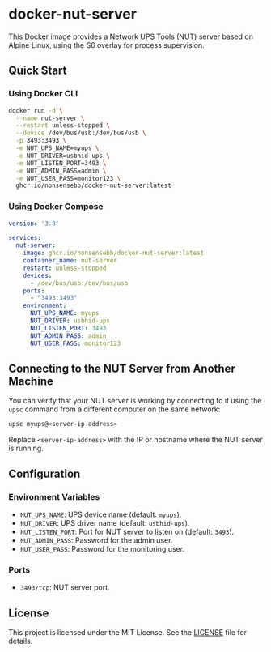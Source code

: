 # docker-nut-server

This Docker image provides a Network UPS Tools (NUT) server based on Alpine Linux, using the S6 overlay for process supervision.

## Quick Start

### Using Docker CLI

```bash
docker run -d \
  --name nut-server \
  --restart unless-stopped \
  --device /dev/bus/usb:/dev/bus/usb \
  -p 3493:3493 \
  -e NUT_UPS_NAME=myups \
  -e NUT_DRIVER=usbhid-ups \
  -e NUT_LISTEN_PORT=3493 \
  -e NUT_ADMIN_PASS=admin \
  -e NUT_USER_PASS=monitor123 \
  ghcr.io/nonsensebb/docker-nut-server:latest
```

### Using Docker Compose

```yaml
version: '3.8'

services:
  nut-server:
    image: ghcr.io/nonsensebb/docker-nut-server:latest
    container_name: nut-server
    restart: unless-stopped
    devices:
      - /dev/bus/usb:/dev/bus/usb
    ports:
      - "3493:3493"
    environment:
      NUT_UPS_NAME: myups
      NUT_DRIVER: usbhid-ups
      NUT_LISTEN_PORT: 3493
      NUT_ADMIN_PASS: admin
      NUT_USER_PASS: monitor123
```

## Connecting to the NUT Server from Another Machine

You can verify that your NUT server is working by connecting to it using the `upsc` command from a different computer on the same network:

```bash
upsc myups@<server-ip-address>
```

Replace `<server-ip-address>` with the IP or hostname where the NUT server is running.

## Configuration

### Environment Variables

- `NUT_UPS_NAME`: UPS device name (default: `myups`).
- `NUT_DRIVER`: UPS driver name (default: `usbhid-ups`).
- `NUT_LISTEN_PORT`: Port for NUT server to listen on (default: `3493`).
- `NUT_ADMIN_PASS`: Password for the admin user.
- `NUT_USER_PASS`: Password for the monitoring user.

### Ports

- `3493/tcp`: NUT server port.

## License

This project is licensed under the MIT License. See the [LICENSE](LICENSE) file for details.
